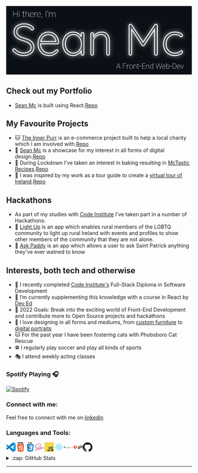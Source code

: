 <img src="https://github.com/Sean-Mc-Mahon/Sean-Mc-Mahon/blob/master/seanmc-webdev.gif" alt="sean mc">

## Check out my Portfolio

- [Sean Mc](https://sean-mc-mahon.github.io/Sean_McMahon-Portfolio/) is built using React.[Repo](https://sean-mc-mahon.github.io/Sean_McMahon-Portfolio/)

## My Favourite Projects

- 🐱 [The Inner Purr](https://inner-purr.herokuapp.com/) is an e-commerce project built to help a local charity which I am involved with.[Repo](https://github.com/Sean-Mc-Mahon/inner-purr)
- 🎨 [Sean Mc](https://sean-mc-mahon.github.io/ms2-seanmcmahon-digital-design/) is a showcase for my interest in all forms of digital design.[Repo](https://github.com/Sean-Mc-Mahon/McTasticRecipes)
- 🍰 During Lockdown I've taken an interest in baking resulting in [McTastic Recipes](https://mctastic-recipes.herokuapp.com/).[Repo](https://github.com/Sean-Mc-Mahon/ms2-seanmcmahon-digital-design)
- 🌳 I was inspired by my work as a tour guide to create a [virtual tour of Ireland](https://sean-mc-mahon.github.io/ms1virtualireland/index.html).[Repo](https://github.com/Sean-Mc-Mahon/ms1virtualireland)

## Hackathons

- As part of my studies with [Code Institute](https://codeinstitute.net/) I've taken part in a number of Hackathons:
- 🌈 [Light Up](https://light-up-pride.herokuapp.com/) is an app which enables rural members of the LGBTQ community to light up rural Ireland with events and profiles to show other members of the community that they are not alone.
- 🙏 [Ask Paddy](https://sean-mc-mahon.github.io/ask_paddy/) is an app which allows a user to ask Saint Patrick anything they've ever watned to know

## Interests, both tech and otherwise

- 🔭 I recently completed [Code Institute's](https://codeinstitute.net/) Full-Stack Diploma in Software Development
- 🌱 I’m currently supplementing this knowledge with a course in React by [Dev Ed](https://developedbyed.com/)
- 🥅 2022 Goals: Break into the exciting world of Front-End Development and contribute more to Open Source projects and hackathons
- 🎨 I love designing in all forms and mediums, from [custom furniture](https://sean-mc-mahon.github.io/ms2-seanmcmahon-digital-design/furniture.html) to [digital portraits](https://sean-mc-mahon.github.io/ms2-seanmcmahon-digital-design/portraits.html)
- 🐱 For the past year I have been fostering cats with Phobsboro Cat Rescue
- ⚽ I regularly play soccer and play all kinds of sports
- 🎭 I attend weekly acting classes

### Spotify Playing 🎧

[![Spotify](https://novatorem-eta-ivory.vercel.app/api/spotify)](https://open.spotify.com/user/mctastic?si=2e145f3e24364149)

### Connect with me:

Feel free to connect with me on [linkedin](https://www.linkedin.com/in/sean-mcmahon-profile/)
<br />

### Languages and Tools:

<img align="left" alt="Visual Studio Code" width="26px" src="https://raw.githubusercontent.com/github/explore/80688e429a7d4ef2fca1e82350fe8e3517d3494d/topics/visual-studio-code/visual-studio-code.png" />
<img align="left" alt="HTML5" width="26px" src="https://raw.githubusercontent.com/github/explore/80688e429a7d4ef2fca1e82350fe8e3517d3494d/topics/html/html.png" />
<img align="left" alt="CSS3" width="26px" src="https://raw.githubusercontent.com/github/explore/80688e429a7d4ef2fca1e82350fe8e3517d3494d/topics/css/css.png" />
<img align="left" alt="Sass" width="26px" src="https://raw.githubusercontent.com/github/explore/80688e429a7d4ef2fca1e82350fe8e3517d3494d/topics/sass/sass.png" />
<img align="left" alt="JavaScript" width="26px" src="https://raw.githubusercontent.com/github/explore/80688e429a7d4ef2fca1e82350fe8e3517d3494d/topics/javascript/javascript.png" />
<img align="left" alt="React" width="26px" src="https://raw.githubusercontent.com/github/explore/80688e429a7d4ef2fca1e82350fe8e3517d3494d/topics/react/react.png" />
<img align="left" alt="MongoDB" width="26px" src="https://raw.githubusercontent.com/github/explore/80688e429a7d4ef2fca1e82350fe8e3517d3494d/topics/mongodb/mongodb.png" />
<img align="left" alt="Git" width="26px" src="https://raw.githubusercontent.com/github/explore/80688e429a7d4ef2fca1e82350fe8e3517d3494d/topics/git/git.png" />
<img align="left" alt="GitHub" width="26px" src="https://raw.githubusercontent.com/github/explore/78df643247d429f6cc873026c0622819ad797942/topics/github/github.png" />

<br />
<br />

<details>
  <summary>:zap: GitHub Stats</summary>

  <img align="left" alt="codeSTACKr's GitHub Stats" src="https://github-readme-stats-beta-beryl.vercel.app/api?username=Sean-Mc-Mahon&show_icons=true&hide_border=true" />

</details>

---

<!-- [website]:
[twitter]:
[youtube]:
[instagram]:  -->

[linkedin]: https://www.linkedin.com/in/sean-mcmahon-profile/

<!-- ## Credits
[CodeStackr](https://www.youtube.com/watch?v=ECuqb5Tv9qI&ab_channel=codeSTACKr)Next Level GitHub Profile README (NEW) | How To Create An Amazing Profile ReadMe With GitHub Actions
[CodeStackr](https://www.youtube.com/watch?v=n6d4KHSKqGk&ab_channel=codeSTACKr)UPDATE: Next Level GitHub Profile README (NEW) | GitHub Actions | Vercel | Spotify -->

